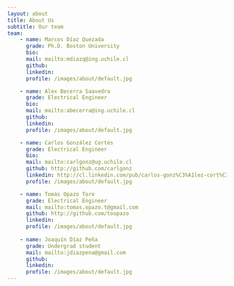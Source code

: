 ```yaml
---
layout: about
title: About Us
subtitle: Our team
team:
    - name: Marcos Díaz Quezada
      grade: Ph.D. Boston University
      bio:
      mail: mailto:mdiazq@ing.uchile.cl
      github:
      linkedin:
      profile: /images/about/default.jpg

    - name: Alex Becerra Saavedra
      grade: Electrical Engineer
      bio:
      mail: mailto:abecerra@ing.uchile.cl
      github:
      linkedin:
      profile: /images/about/default.jpg

    - name: Carlos González Cortés
      grade: Electrical Engineer
      bio:
      mail: mailto:carlgonz@ug.uchile.cl
      github: http://github.com/carlgonz
      linkedin: http://cl.linkedin.com/pub/carlos-gonz%C3%A1lez-cort%C3%A9s/51/507/354
      profile: /images/about/default.jpg

    - name: Tomás Opazo Toro
      grade: Electrical Engineer
      mail: mailto:tomas.opazo.t@gmail.com
      github: http://github.com/toopazo
      linkedin: 
      profile: /images/about/default.jpg
      
    - name: Joaquín Díaz Peña
      grade: Undergrad student
      mail: mailto:jdiazpena@gmail.com
      github:
      linkedin:
      profile: /images/about/default.jpg
---
```

